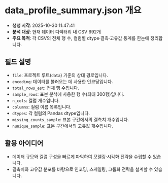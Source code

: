 # data_profile_summary.json 개요
- **생성 시각**: 2025-10-30 11:47:41
- **분석 대상**: 현재 데이터 디렉터리 내 CSV 692개
- **주요 목적**: 각 CSV의 전체 행 수, 컬럼별 dtype·결측·고유값 통계를 한눈에 정리합니다.

## 필드 설명
- `file`: 프로젝트 루트(`data`) 기준의 상대 경로입니다.
- `encoding`: 데이터를 불러오는 데 사용한 인코딩입니다.
- `total_rows_est`: 전체 행 수입니다.
- `sample_rows`: 표본 분석에 사용한 행 수(최대 300행)입니다.
- `n_cols`: 컬럼 개수입니다.
- `columns`: 컬럼 이름 목록입니다.
- `dtypes`: 각 컬럼의 Pandas dtype입니다.
- `missing_counts_sample`: 표본 구간에서의 결측치 개수입니다.
- `nunique_sample`: 표본 구간에서의 고유값 개수입니다.

## 활용 아이디어
- 데이터 규모와 컬럼 구성을 빠르게 파악하여 모델링·시각화 전략을 수립할 수 있습니다.
- 결측치와 고유값 분포를 바탕으로 인코딩, 스케일링, 그룹화 전략을 설계할 수 있습니다.
